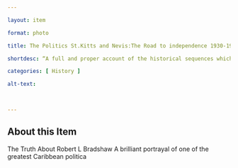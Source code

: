 ```yaml
--- 

layout: item 

format: photo 

title: The Politics St.Kitts and Nevis:The Road to independence 1930-1980.

shortdesc: “A full and proper account of the historical sequences which led to the formal attainment of independence by the islands of St. Kitts and Nevis, would require millions of words and would fill several volumes.” 

categories: [ History ] 

alt-text:  

 

--- 
```


## About this Item 

The Truth About Robert L Bradshaw
A brilliant portrayal of one of the greatest Caribbean politica
